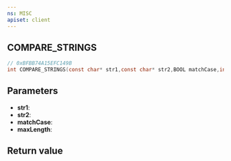 ```yaml
---
ns: MISC
apiset: client
---
```

## COMPARE_STRINGS

```c
// 0xBFBB74A15EFC149B
int COMPARE_STRINGS(const char* str1,const char* str2,BOOL matchCase,int maxLength);
```


## Parameters
* **str1**:
* **str2**:
* **matchCase**:
* **maxLength**:

## Return value